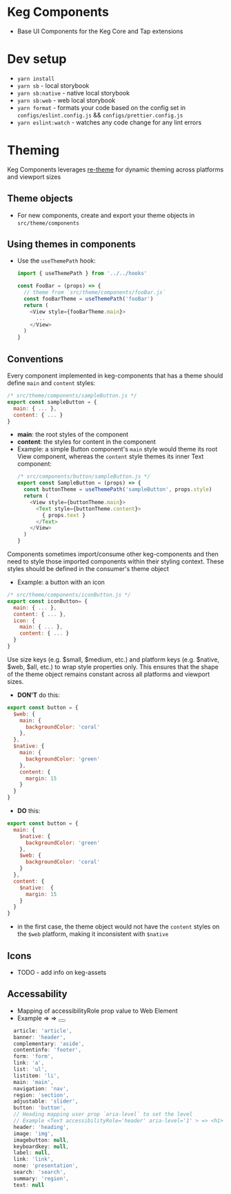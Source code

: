 # Keg Components
 * Base UI Components for the Keg Core and Tap extensions

# Dev setup
* `yarn install`
* `yarn sb` - local storybook
* `yarn sb:native` - native local storybook
* `yarn sb:web` - web local storybook
* `yarn format` - formats your code based on the config set in `configs/eslint.config.js` && `configs/prettier.config.js`
* `yarn eslint:watch` - watches any code change for any lint errors

# Theming

Keg Components leverages [re-theme](https://github.com/simpleviewinc/re-theme) for dynamic theming across platforms and viewport sizes

## Theme objects
* For new components, create and export your theme objects in `src/theme/components`

## Using themes in components
* Use the `useThemePath` hook:

  ```javascript
  import { useThemePath } from '../../hooks'

  const FooBar = (props) => {
    // theme from `src/theme/components/fooBar.js`
    const fooBarTheme = useThemePath('fooBar')
    return (
      <View style={fooBarTheme.main}>
        ...
      </View>
    )
  }
  ```

## Conventions

Every component implemented in keg-components that has a theme should define `main` and `content` styles:
```javascript
/* src/theme/components/sampleButton.js */
export const sampleButton = {
  main: { ... },
  content: { ... }
}
```
  * **main**: the root styles of the component
  * **content**: the styles for content in the component
  * Example: a simple Button component's `main` style would theme its root View component, whereas the `content` style themes its inner Text component:
    ```javascript
    /* src/components/button/sampleButton.js */
    export const SampleButton = (props) => {
      const buttonTheme = useThemePath('sampleButton', props.style)
      return (
        <View style={buttonTheme.main}>
          <Text style={buttonTheme.content}>
            { props.text }
          </Text>
        </View>
      )
    }
    ```

Components sometimes import/consume other keg-components and then need to style those imported components within their styling context. These styles should be defined in the consumer's theme object

* Example: a button with an icon
```javascript
/* src/theme/components/iconButton.js */
export const iconButton= {
  main: { ... },
  content: { ... },
  icon: {
    main: { ... },
    content: { ... }
  }
}
```

Use size keys (e.g. $small, $medium, etc.) and platform keys (e.g. $native, $web, $all, etc.) to wrap style properties only. This ensures that the shape of the theme object remains constant across all platforms and viewport sizes.

* **DON'T** do this:
```javascript
export const button = {
  $web: { 
    main: {
      backgroundColor: 'coral'
    },
  },
  $native: {
    main: { 
      backgroundColor: 'green' 
    },
    content: { 
      margin: 15 
    }
  }
}
```
* **DO** this:
```javascript
export const button = {
  main: {
    $native: { 
      backgroundColor: 'green'
    },
    $web: { 
      backgroundColor: 'coral'
    }
  },
  content: {
    $native:  { 
      margin: 15
    }
  }
}
```
* in the first case, the theme object would not have the `content` styles on the `$web` platform, making it inconsistent with `$native`


## Icons
 * TODO - add info on keg-assets


## Accessability

* Mapping of accessibilityRole prop value to Web Element
* Example => <Touchable accessibilityRole='button'> => <button role='button'>
```js
  article: 'article',
  banner: 'header',
  complementary: 'aside',
  contentinfo: 'footer',
  form: 'form',
  link: 'a',
  list: 'ul',
  listitem: 'li',
  main: 'main',
  navigation: 'nav',
  region: 'section',
  adjustable: 'slider',
  button: 'button',
  // Heading mapping user prop `aria-level` to set the level
  // Example <Text accessibilityRole='header' aria-level='1' > => <h1>
  header: 'heading',
  image: 'img',
  imagebutton: null,
  keyboardkey: null,
  label: null,
  link: 'link',
  none: 'presentation',
  search: 'search',
  summary: 'region',
  text: null
```

